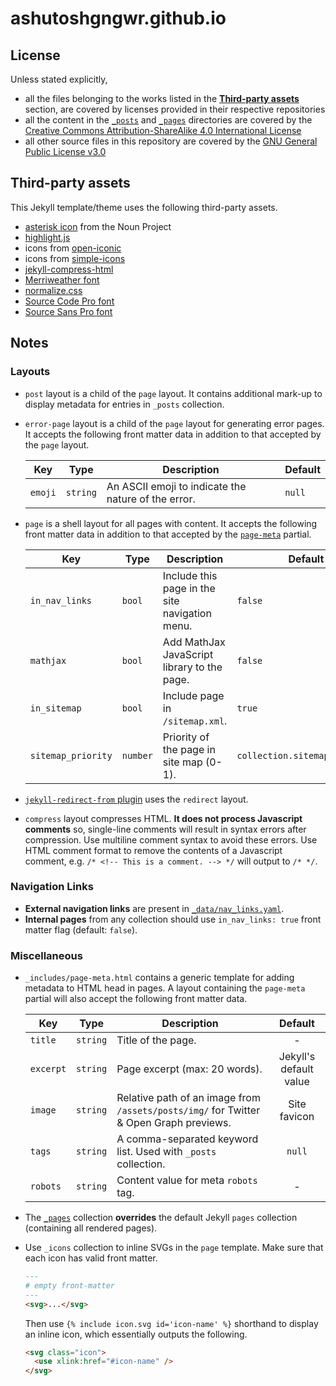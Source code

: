 # ashutoshgngwr.github.io

## License

Unless stated explicitly,

- all the files belonging to the works listed in the [**Third-party
  assets**](#third-party-assets) section, are covered by licenses provided in
  their respective repositories
- all the content in the [`_posts`](_posts) and [`_pages`](_pages) directories
   are covered by the [Creative Commons Attribution-ShareAlike 4.0 International
   License](http://creativecommons.org/licenses/by-sa/4.0/)
- all other source files in this repository are covered by the [GNU General
  Public License v3.0](LICENSE)

## Third-party assets

This Jekyll template/theme uses the following third-party assets.

- [asterisk icon](https://thenounproject.com/term/asterisk/379466) from the Noun
  Project
- [highlight.js](https://github.com/highlightjs/highlight.js)
- icons from [open-iconic](https://github.com/iconic/open-iconic)
- icons from [simple-icons](https://github.com/simple-icons/simple-icons)
- [jekyll-compress-html](https://github.com/penibelst/jekyll-compress-html)
- [Merriweather font](https://github.com/SorkinType/Merriweather)
- [normalize.css](https://github.com/necolas/normalize.css)
- [Source Code Pro font](https://github.com/adobe-fonts/source-code-pro)
- [Source Sans Pro font](https://github.com/adobe-fonts/source-sans-pro)

## Notes

### Layouts

- `post` layout is a child of the `page` layout. It contains additional mark-up
  to display metadata for entries in `_posts` collection.

- `error-page` layout is a child of the `page` layout for generating error
  pages. It accepts the following front matter data in addition to that accepted
  by the `page` layout.

  | Key     | Type     | Description                                         | Default |
  | ------- | -------- | --------------------------------------------------- | ------- |
  | `emoji` | `string` | An ASCII emoji to indicate the nature of the error. | `null`  |

- `page` is a shell layout for all pages with content. It accepts the following
  front matter data in addition to that accepted by the
  [`page-meta`](#miscellaneous) partial.

  | Key                | Type     | Description                                    | Default                       |
  | ------------------ | -------- | ---------------------------------------------- | ----------------------------- |
  | `in_nav_links`     | `bool`   | Include this page in the site navigation menu. | `false`                       |
  | `mathjax`          | `bool`   | Add MathJax JavaScript library to the page.    | `false`                       |
  | `in_sitemap`       | `bool`   | Include page in `/sitemap.xml`.                | `true`                        |
  | `sitemap_priority` | `number` | Priority of the page in site map (0-1).        | `collection.sitemap_priority` |

- [`jekyll-redirect-from`
  plugin](https://github.com/jekyll/jekyll-redirect-from) uses the `redirect`
  layout.

- `compress` layout compresses HTML. **It does not process Javascript comments**
  so, single-line comments will result in syntax errors after compression. Use
  multiline comment syntax to avoid these errors. Use HTML comment format to
  remove the contents of a Javascript comment, e.g. `/* <!-- This is a comment.
  --> */` will output to `/* */`.

### Navigation Links

- **External navigation links** are present in
  [`_data/nav_links.yaml`](_data/nav_links.yaml).
- **Internal pages** from any collection should use `in_nav_links: true` front
  matter flag (default: `false`).

### Miscellaneous

- `_includes/page-meta.html` contains a generic template for adding metadata to
  HTML head in pages. A layout containing the `page-meta` partial will also
  accept the following front matter data.

  | Key       | Type     | Description                                                                            |        Default         |
  | --------- | -------- | -------------------------------------------------------------------------------------- | :--------------------: |
  | `title`   | `string` | Title of the page.                                                                     |           -            |
  | `excerpt` | `string` | Page excerpt (max: 20 words).                                                          | Jekyll's default value |
  | `image`   | `string` | Relative path of an image from `/assets/posts/img/` for Twitter & Open Graph previews. |      Site favicon      |
  | `tags`    | `string` | A comma-separated keyword list. Used with `_posts` collection.                         |         `null`         |
  | `robots`  | `string` | Content value for meta `robots` tag.                                                   |           -            |

- The [`_pages`](_pages) collection **overrides** the default Jekyll `pages`
  collection (containing all rendered pages).

- Use `_icons` collection to inline SVGs in the `page` template. Make sure that
  each icon has valid front matter.

  ```md
  ---
  # empty front-matter
  ---
  <svg>...</svg>
  ```

  Then use `{% include icon.svg id='icon-name' %}` shorthand to display an
  inline icon, which essentially outputs the following.

  ```html
  <svg class="icon">
    <use xlink:href="#icon-name" />
  </svg>
  ```
